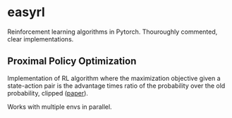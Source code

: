 # easyrl
Reinforcement learning algorithms in Pytorch. Thouroughly commented, clear implementations.
## Proximal Policy Optimization
Implementation of RL algorithm where the maximization objective given a state-action pair is the advantage times ratio of the probability over the old probability, clipped ([paper](https://arxiv.org/pdf/1707.06347.pdf)).  

Works with multiple envs in parallel.

